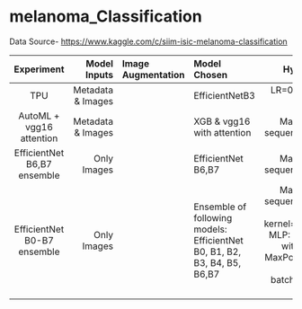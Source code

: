 # melanoma_Classification
Data Source- https://www.kaggle.com/c/siim-isic-melanoma-classification


| Experiment | Model Inputs | Image Augmentation |Model Chosen | Hyperparameters |LB Score |
| :---:         |       ---: | :---       | :---         |     :---:      |          ---: |
| TPU   |  Metadata & Images | |EfficientNetB3 | LR=0.0001\nloss=Focal Loss |  0.8856  |
| AutoML + vgg16 attention   | Metadata & Images | | XGB & vgg16 with attention| Maximum character sequence considered=128|  0.9395  |
| EfficientNet B6,B7 ensemble     |  Only Images |  | EfficientNet B6,B7 | Maximum character sequence considered=160 |  0.9337 |
| EfficientNet B0-B7 ensemble   | Only Images| | Ensemble of following models:  EfficientNet B0, B1, B2, B3, B4, B5, B6,B7| Maximum character sequence considered=512 SVM: kernel='rbf',gamma='auto', MLP: Dense and Sigmoid with two Conv1D & MaxPool layers, Number of epochs = 5, batch_size=16,Learning Rate=2e-6 | 0.9330 |
